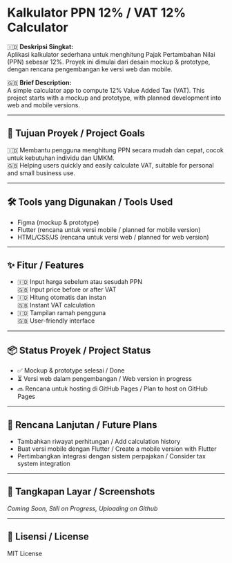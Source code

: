 # Kalkulator PPN 12% / VAT 12% Calculator

🇮🇩 **Deskripsi Singkat:**  
Aplikasi kalkulator sederhana untuk menghitung Pajak Pertambahan Nilai (PPN) sebesar 12%. Proyek ini dimulai dari desain mockup & prototype, dengan rencana pengembangan ke versi web dan mobile.

🇬🇧 **Brief Description:**  
A simple calculator app to compute 12% Value Added Tax (VAT). This project starts with a mockup and prototype, with planned development into web and mobile versions.

---

## 🎯 Tujuan Proyek / Project Goals

🇮🇩 Membantu pengguna menghitung PPN secara mudah dan cepat, cocok untuk kebutuhan individu dan UMKM.  
🇬🇧 Helping users quickly and easily calculate VAT, suitable for personal and small business use.

---

## 🛠️ Tools yang Digunakan / Tools Used

- Figma (mockup & prototype)
- Flutter (rencana untuk versi mobile / planned for mobile version)
- HTML/CSS/JS (rencana untuk versi web / planned for web version)

---

## ✨ Fitur / Features

- 🇮🇩 Input harga sebelum atau sesudah PPN  
  🇬🇧 Input price before or after VAT  
- 🇮🇩 Hitung otomatis dan instan  
  🇬🇧 Instant VAT calculation  
- 🇮🇩 Tampilan ramah pengguna  
  🇬🇧 User-friendly interface  

---

## 📦 Status Proyek / Project Status

- ✅ Mockup & prototype selesai / Done
- ⏳ Versi web dalam pengembangan / Web version in progress
- 🔜 Rencana untuk hosting di GitHub Pages / Plan to host on GitHub Pages

---

## 🧠 Rencana Lanjutan / Future Plans

- Tambahkan riwayat perhitungan / Add calculation history  
- Buat versi mobile dengan Flutter / Create a mobile version with Flutter  
- Pertimbangkan integrasi dengan sistem perpajakan / Consider tax system integration

---

## 📸 Tangkapan Layar / Screenshots

_Coming Soon, Still on Progress, Uploading on Github_

---

## 📁 Lisensi / License

MIT License
